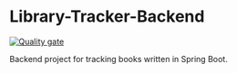 # Library-Tracker-Backend
[![Quality gate](https://sonarcloud.io/api/project_badges/quality_gate?project=AlexanderColen_Library-Tracker-Backend)](https://sonarcloud.io/dashboard?id=AlexanderColen_Library-Tracker-Backend)

Backend project for tracking books written in Spring Boot.

